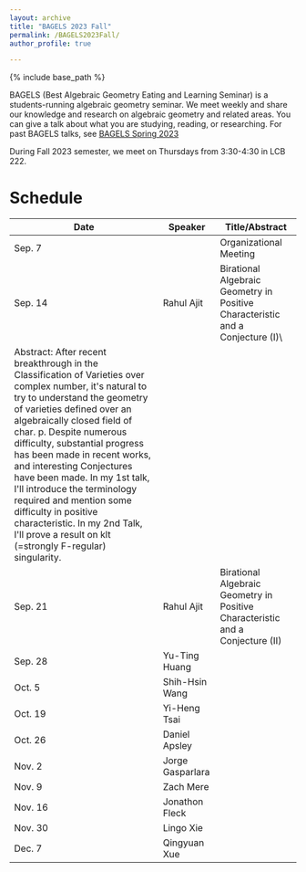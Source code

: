 ```yaml
---
layout: archive
title: "BAGELS 2023 Fall"
permalink: /BAGELS2023Fall/
author_profile: true

---
```


{% include base_path %}


BAGELS (Best Algebraic Geometry Eating and Learning Seminar) is a students-running algebraic geometry seminar. We meet weekly and share our knowledge and research on algebraic geometry and related areas. You can give a talk about what you are studying, reading, or researching. For past BAGELS talks, see [BAGELS Spring 2023](https://www.math.utah.edu/~slee/Bagels.html)

During Fall 2023 semester, we meet on Thursdays from 3:30-4:30 in LCB 222.

Schedule
======

| Date    | Speaker          | Title/Abstract                                             |
|---------|------------------|--------------------------------------------------------------------------------|
| Sep. 7  |                  | Organizational Meeting                                                         |
| Sep. 14 | Rahul Ajit       | Birational Algebraic Geometry in Positive Characteristic and a Conjecture (I)\
Abstract: After recent breakthrough in the Classification of Varieties over complex number, it's natural to try to understand the geometry of varieties defined over an algebraically closed field of char. p. Despite numerous difficulty, substantial progress has been made in recent works, and interesting Conjectures have been made. In my 1st talk, I'll introduce the terminology required and mention some difficulty in positive characteristic. In my 2nd Talk, I'll prove a result on klt (=strongly F-regular) singularity.|
| Sep. 21 | Rahul Ajit       | Birational Algebraic Geometry in Positive Characteristic and a Conjecture (II) |
| Sep. 28 | Yu-Ting Huang    |                                                                                |
| Oct. 5  | Shih-Hsin Wang   |                                                                                |
| Oct. 19 | Yi-Heng Tsai     |                                                                                |
| Oct. 26 | Daniel Apsley    |                                                                                |
| Nov. 2  | Jorge Gasparlara |                                                                                |
| Nov. 9  | Zach Mere        |                                                                                |
| Nov. 16 | Jonathon Fleck   |                                                                                |
| Nov. 30 | Lingo Xie        |                                                                                |
| Dec. 7  | Qingyuan Xue     |                                                                                |
